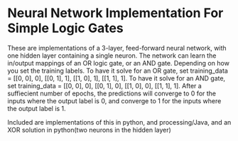 # Neural Network Implementation For Simple Logic Gates

  These are implementations of a 3-layer, feed-forward neural network, with one hidden layer containing a single neuron. The network can learn the in/output mappings of an OR logic gate, or an AND gate. Depending on how you set the training labels. To have it solve for an OR gate, set training_data  = [[0, 0], 0],  [[0, 1], 1], [[1, 0], 1], [[1, 1], 1]. To have it solve for an AND gate, set training_data = [[0, 0], 0],  [[0, 1], 0], [[1, 0], 0], [[1, 1], 1]. After a suffiecient number of epochs, the predictions will converge to 0 for the inputs where the output label is 0, and converge to 1 for the inputs where the output label is 1.

  Included are implementations of this in python, and processing/Java, and an XOR solution in python(two neurons in the hidden layer)
